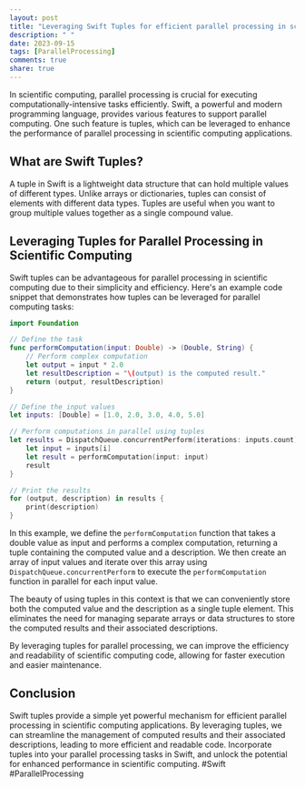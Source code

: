 ```yaml
---
layout: post
title: "Leveraging Swift Tuples for efficient parallel processing in scientific computing."
description: " "
date: 2023-09-15
tags: [ParallelProcessing]
comments: true
share: true
---
```


In scientific computing, parallel processing is crucial for executing computationally-intensive tasks efficiently. Swift, a powerful and modern programming language, provides various features to support parallel computing. One such feature is tuples, which can be leveraged to enhance the performance of parallel processing in scientific computing applications.

## What are Swift Tuples?

A tuple in Swift is a lightweight data structure that can hold multiple values of different types. Unlike arrays or dictionaries, tuples can consist of elements with different data types. Tuples are useful when you want to group multiple values together as a single compound value.

## Leveraging Tuples for Parallel Processing in Scientific Computing

Swift tuples can be advantageous for parallel processing in scientific computing due to their simplicity and efficiency. Here's an example code snippet that demonstrates how tuples can be leveraged for parallel computing tasks:

```swift
import Foundation

// Define the task
func performComputation(input: Double) -> (Double, String) {
    // Perform complex computation
    let output = input * 2.0
    let resultDescription = "\(output) is the computed result."
    return (output, resultDescription)
}

// Define the input values
let inputs: [Double] = [1.0, 2.0, 3.0, 4.0, 5.0]

// Perform computations in parallel using tuples
let results = DispatchQueue.concurrentPerform(iterations: inputs.count) { i in
    let input = inputs[i]
    let result = performComputation(input: input)
    result
}

// Print the results
for (output, description) in results {
    print(description)
}
```

In this example, we define the `performComputation` function that takes a double value as input and performs a complex computation, returning a tuple containing the computed value and a description. We then create an array of input values and iterate over this array using `DispatchQueue.concurrentPerform` to execute the `performComputation` function in parallel for each input value.

The beauty of using tuples in this context is that we can conveniently store both the computed value and the description as a single tuple element. This eliminates the need for managing separate arrays or data structures to store the computed results and their associated descriptions.

By leveraging tuples for parallel processing, we can improve the efficiency and readability of scientific computing code, allowing for faster execution and easier maintenance.

## Conclusion

Swift tuples provide a simple yet powerful mechanism for efficient parallel processing in scientific computing applications. By leveraging tuples, we can streamline the management of computed results and their associated descriptions, leading to more efficient and readable code. Incorporate tuples into your parallel processing tasks in Swift, and unlock the potential for enhanced performance in scientific computing. #Swift #ParallelProcessing
